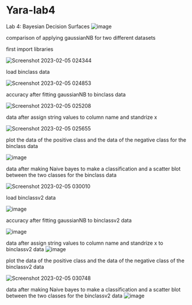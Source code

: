 # Yara-lab4
Lab 4: Bayesian Decision Surfaces
![image](https://user-images.githubusercontent.com/76847548/216795591-a1abd9ec-1674-40aa-9e7b-1edefe49c51c.png)

comparison of applying gaussianNB for two different datasets

first import libraries

![Screenshot 2023-02-05 024344](https://user-images.githubusercontent.com/76847548/216795733-b917c22d-c618-4f82-8403-0ffdebcb3724.png)

load binclass data

![Screenshot 2023-02-05 024853](https://user-images.githubusercontent.com/76847548/216795820-7e2487a9-0abe-4b4e-a918-d1179806ff2b.png)


accuracy after fitting gaussianNB to binclass data

![Screenshot 2023-02-05 025208](https://user-images.githubusercontent.com/76847548/216795953-890b5f10-9724-4fd1-b53b-57c8e9b43bda.png)


data after assign string values to column name and standrize x


![Screenshot 2023-02-05 025655](https://user-images.githubusercontent.com/76847548/216796060-38b43980-663d-4cbb-8f16-d088cc2a601d.png)

plot the data of the positive class and the data of the negative class for the binclass data

![image](https://user-images.githubusercontent.com/76847548/216796120-b9d00b22-0575-400f-81a5-adc3c3cf66b9.png)

data after making Naive bayes to make a classification and a scatter blot between the two classes for the binclass data

![Screenshot 2023-02-05 030010](https://user-images.githubusercontent.com/76847548/216796209-95b2ff9a-feed-4374-8789-6bed100a3869.png)

load binclassv2 data

![image](https://user-images.githubusercontent.com/76847548/216796248-d1b2c142-9435-42f0-ac5d-0cbef2b44f71.png)

accuracy after fitting gaussianNB to binclassv2 data

![image](https://user-images.githubusercontent.com/76847548/216796278-0c613747-bf8a-444a-bdcf-eee01c77a100.png)

data after assign string values to column name and standrize x to binclassv2 data
![image](https://user-images.githubusercontent.com/76847548/216796340-0defb2b8-a09e-4e1c-a335-8a3555630b51.png)

plot the data of the positive class and the data of the negative class of the binclassv2 data

![Screenshot 2023-02-05 030748](https://user-images.githubusercontent.com/76847548/216796422-bec92599-9c98-4edc-965e-099661e929df.png)

data after making Naive bayes to make a classification and a scatter blot between the two classes for the binclassv2 data
![image](https://user-images.githubusercontent.com/76847548/216796454-df6c068f-3c63-4c33-94ba-1ddd17d28ed1.png)

















